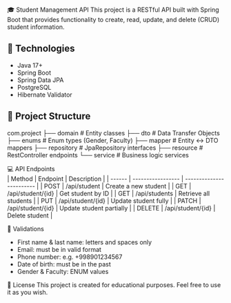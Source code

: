 🎓 Student Management API 
This project is a RESTful API built with Spring Boot that provides functionality to create, read, update, and delete (CRUD) student information.

## 🚀 Technologies

- Java 17+
- Spring Boot
- Spring Data JPA
- PostgreSQL
- Hibernate Validator

## 📁 Project Structure

com.project
├── domain # Entity classes
├── dto # Data Transfer Objects
├── enums # Enum types (Gender, Faculty)
├── mapper # Entity ↔ DTO mappers
├── repository # JpaRepository interfaces
├── resource # RestController endpoints
└── service # Business logic services

💻 API Endpoints  
| Method | Endpoint          | Description              |
| ------ | ----------------- | ------------------------ |
| POST   | /api/student      | Create a new student     |
| GET    | /api/student/{id} | Get student by ID        |
| GET    | /api/students     | Retrieve all students    |
| PUT    | /api/student/{id} | Update student fully     |
| PATCH  | /api/student/{id} | Update student partially |
| DELETE | /api/student/{id} | Delete student           |



📝 Validations
- First name & last name: letters and spaces only
- Email: must be in valid format
- Phone number: e.g. +998901234567
- Date of birth: must be in the past
- Gender & Faculty: ENUM values


📄 License
This project is created for educational purposes. Feel free to use it as you wish.

